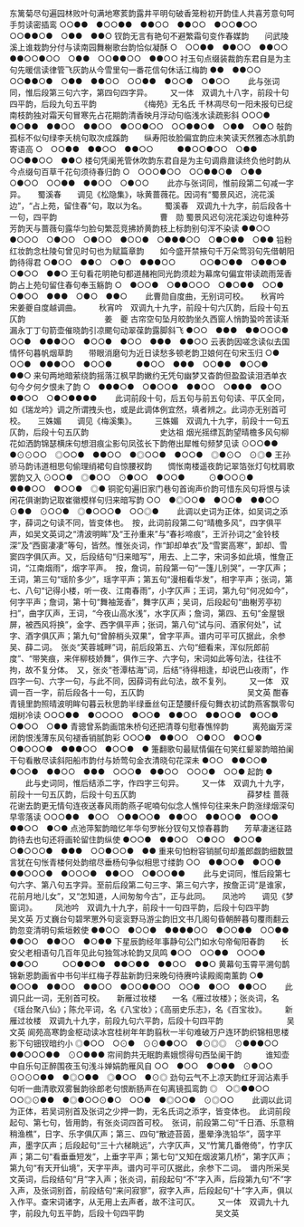 <!-- { "loadSidebar": true } -->
东篱菊尽句遍园林败叶句满地寒荄韵露井平明句破香笼粉初开韵佳人共喜芳意句呵手剪读密插鸾
○○●●　●○○●●　●●○○　●●○○　●○○●○○　○○●●○●　○●●　●●○
钗韵无言有艳句不避繁霜句变作春媒韵　　问武陵溪上谁栽韵分付与读南园舞榭歌台韵恰似凝酥
○　○○●●　●●○○　●●○○　　　●●○○●○○　○●●　○○●●○○　●●○○
衬玉句点缀装裁韵东君自是为主句先暖信读律管飞灰韵从今雪里句一番花信句休话江梅韵
●●　●●○○　○○●●○●　○●●　●●○○　○○●●　●○○●　○●○○
   　　此与张词同，惟后段第三句六字，第四句四字异。 
　　又一体　双调九十八字，前段十句四平韵，后段九句五平韵　　　　　　《梅苑》无名氏
千林凋尽句一阳未报句已绽南枝韵独对霜天句冒寒先占花期韵清香映月浮动句临浅水读疏影斜
○○○●　●○●●　●●○○　●●○○　●○○●○○　○○●●○●　○●●　○●○
敧韵孤标不似句绿李夭桃句取次成蹊韵　　纵寿阳妆脸偏宜韵应未笑读天然雅态冰肌韵寄语高
○　○○●●　●●○○　●●○○　　　●●○○●○○　○●●　○○●●○○　●●○
楼句凭阑羌管休吹韵东君自是为主句调鼎鼐读终负他时韵从今点缀句百草千花句须待春归韵
○　○○○●○○　○○●●○●　○●●　○●○○　○○●●　●●○○　○●○○
   　　此亦与张词同，惟前段第二句减一字异。 
　
蜀溪春　　调见《松隐集》，咏黄蔷薇花。因词有“蜀景风迟，浣花溪边”，“占上苑，留住春”句，取以为名。
　　蜀溪春　双调九十九字，前后段各十一句，四平韵　　　　　　　　　　　　　曹　勋
蜀景风迟句浣花溪边句谁种芬芳韵天与蔷薇句露华匀脸句繁蕊竞拂娇黄韵枝上标韵别句浑不染读
●●○○　●○○○　○●○○　○●○○　●○○●　○●●●○○　○●○●●　○●●
铅粉红妆韵念杜陵句曾见时句也为赋篇章韵　　如今盛开禁掖句千万朵莺羽句先借朝阳韵待得君
○●○○　●●○　○●○　●●●○○　　　○○●○●●　○●●○●　○●○○　●●○
王句看花明艳句都道赭袍同光韵须趁为幕席句偏宜带读疏雨笼香韵占上苑句留住春句奉玉觞韵
○　●○○●　○●●○○○　○●○●●　○○●　○●○○　●●●　○●○　●●○
   　　此曹勋自度曲，无别词可校。 
　
秋宵吟　　宋姜夔自度越调曲。
　　秋宵吟　双调九十九字，前段十句六仄韵，后段十句五仄韵　　　　　　　　　　姜　夔
古帘空句坠月皎韵坐久西窗人悄韵蛩吟苦读渐漏永丁丁句箭壶催晓韵引凉颸句动翠葆韵露脚斜飞
●○○　●●●　●●○○○●　○○●　●●●○○　●○○●　●○○　●●●　●●○○
云表韵因嗟念读似去国情怀句暮帆烟草韵　　带眼消磨句为近日读愁多顿老韵卫娘何在句宋玉归
○●　○○●　●●●○○　●○○●　　　●●○○　●●●　○○●●　●○○●　●●○
来句两地暗萦绕韵摇落江枫早韵嫩约无凭句幽梦又杳韵但盈盈读泪洒单衣句今夕何夕恨未了韵
○　●●●○●　○●○○●　●●○○　○●●●　●○○　●●○○　○●○●●●●
   　　此词前段十句，后五句与前五句句读、平仄全同，如《瑞龙吟》调之所谓拽头也，或是此调体例宜然，填者辨之。此词亦无别首可校。 
　
三姝媚　　调见《梅溪集》。
　　三姝媚　双调九十九字，前段十一句五仄韵，后段十句五仄韵　　　　　　　　　史达祖
烟光摇缥瓦韵望晴檐多风句柳花如洒韵锦瑟横床句想泪痕尘影句凤弦长下韵倦出犀帷句频梦见读
⊙○○●●　●⊙⊙○○　◎○○●　●●○○　●◎○○●　●○○●　◎●⊙○　⊙◎●
王孙骄马韵讳道相思句偷理绡裙句自惊腰衩韵　　惆怅南楼遥夜韵记翠箔张灯句枕肩歌罢韵又入
⊙○○●　◎●○○　⊙●○○　●○○●　　　⊙●○○⊙●　●●●○○　●○○●　◎●
铜驼句遍旧家门巷句首询声价韵可惜东风句将恨与读闲花俱谢韵记取崔徽模样句归来暗写韵
○○　●◎○○●　●○○●　●●○○　⊙●●　⊙○○●　◎●○○○●　○○◎●
   　　此调以史词为正体，如吴词之添字，薛词之句读不同，皆变体也。　按，此词前段第二句“晴檐多风”，四字俱平声，如吴文英词之“清波明眸”及“王孙重来”与“春衫啼痕”，王沂孙词之“金铃枝深”及“西窗凄凄”等句，皆然。惟张炎词，作“卸却单衣”及“雪窦高寒”，卸却、雪窦四字俱仄声。又，后段结句“归来暗写”，用去、上二字，宋词多如此填，惟詹正词，“江南烟雨”，烟字平声。　按，詹词，前段第一句“一篷儿别哭”，一字仄声；王词，第三句“瑶阶多少”，瑶字平声；第五句“漫相看华发”，相字平声；张词，第七、八句“记得小楼，听一夜、江南春雨”，小字仄声；王词，第九句“何况如今”，何字平声；詹词，第十句“舞袖笼香”，舞字仄声；吴词，后段起句“曲榭芳亭初扫”，曲字仄声，王词，“今夜山高水浅”，水字仄声；詹词，第四、五句“金屋银屏，被西风将换”，金字、西字俱平声；张词，第八句“试与问、酒家何处”，试字、酒字俱仄声；第九句“曾醉梢头双果”，曾字平声。谱内可平可仄据此，余参吴、薛二词。　张炎“芙蓉城畔”词，前后段第五、六句“细看来，浑似阮郎前度”、“带笑痕，来伴柳枝娇舞”，俱作三字、六字句，宋词如此等句法，往往不拘，故不复分体。　又，张炎“苍潭枯海”词，后结“待得相逢，却说巴山夜雨”，作四字一句、六字一句，与此不同，因薛词有此句法，故不复列。 
　　又一体　双调一百一字，前后段各十一句，五仄韵　　　　　　　　　　　　　吴文英
酣春青镜里韵照晴波明眸句暮云秋思韵半绿垂丝句正楚腰纤瘦句舞衣初试韵燕客飘零句烟树冷读
○○○●●　●○○○○　●○○●　●●○○　●●○○●　●○○●　○●○○　○●●
青骢曾系韵画馆朱桥句还把清尊句慰春憔悴韵　　　离苑幽芳深闭韵恨浅薄东风句褪香销腻韵彩
○○○●　●●○○　○●○○　●○○●　　　　○●○○○●　●●●○○　●○○●　●
箑翻歌句最赋情偏在句笑红颦翠韵暗拍阑干句看散尽读斜阳船市韵付与娇莺句金衣清晓句花深未
●○○　●●○○●　●○○●　●●○○　●●●　○○○●　●●○○　○○○●　○○●
起韵
●
   　　此与史词同，惟后结添二字，作四字三句异。 
　　又一体　双调九十九字，前段十一句五仄韵，后段十句五仄韵　　　　　　　　　　　　　　薛梦桂
蔷薇花谢去韵更无情句连夜送春风雨韵燕子呢喃句似念人憔悴句往来朱户韵涨绿烟深句早零落读
○○○●●　●○○　○●●○○●　●●○○　●●○○●　●○○●　●●○○　●○●
点池萍絮韵暗忆年华句罗帐分钗句又惊春暮韵　　芳草凄迷征路韵待去也句还将画轮留住韵纵使
●○○●　●●○○　○●○○　●○○●　　　○●○○○●　●●●　○○●○○●　●●
重来句怕粉容销腻句却羞郎觑韵细数盟言犹在句怅青楼何处韵绾尽垂杨句争似相思寸缕韵
○○　●●○○●　●○○●　●●○○○●　●○○○●　●●○○　○●○○●●
   　　此与史词同，惟后段第七句六字、第八句五字异。至前后段第二句三字、第三句六字，按詹正词“是谁家，花前月地儿女”，又“怎知道，人间匆匆今古”，正与此同。 
　
凤池吟　　调见《梦窗词》。
　　凤池吟　双调九十九字，前段十一句四平韵，后段十句四平韵　　　　　　　　　吴文英
万丈巍台句碧罘罳外句衮衮野马游尘韵旧文书几阁句昏朝醉暮句覆雨翻云韵忽变清明句紫垣敕使
●●○○　●○○●　●●●●○○　●○○●●　○○●●　●●○○　●●○○　●○●●
下星辰韵经年事静句公门如水句帝甸阳春韵　　长安父老相语句几百年见此句独驾冰轮韵又凤鸣
●○○　○○●●　○○○●　●●○○　　　○○●●○●　●●○●●　●●○○　●●○
黄幕句玉霄平溯句鹊锦新恩韵画省中书句半红梅子荐盐新韵归来晚句待赓吟读殿阁南薰韵
○●　●○○●　●●○○　●●○○　●○○●●○○　○○●　●○○　●●○○
   　　此调只此一词，无别首可校。 
　
新雁过妆楼　　一名《雁过妆楼》；张炎词，名《瑶台聚八仙》；陈允平词，名《八宝妆》；《高丽史乐志》，名《百宝妆》。
　　新雁过妆楼　双调九十九字，前段九句六平韵，后段十句四平韵　　　　　　　　吴文英
阆苑高寒韵金枢动读冰宫桂树年年韵翦秋一半句难破万户连环韵织锦相思楼影下句钿钗暗约小
◎●○○　○⊙●　⊙⊙●●○○　●⊙◎◎　⊙●●●○○　●●○○○●●　⊙○●●●
帘间韵共无眠韵素娥惯得句西坠阑干韵　　　谁知壶中自乐句正醉围夜玉句浅斗婵娟韵雁风自
○○　●○○　●○●●　⊙●○○　　　　⊙○⊙○●●　●◎○●●　◎●○○　●⊙◎
劲句云气不上凉天韵红牙润沾素手句听一曲清歌双雾鬟韵徐郎老句恨断肠声在句离镜孤鸾韵
◎　○◎●●○○　○○◎⊙●●　●◎●○○⊙●○　○○●　●◎○○●　⊙◎○○
   　　此调以此词为正体，若吴词别首及张词之少押一韵，无名氏词之添字，皆变体也。　此词前段起句、第七句，皆用韵，有张炎词四首可校。　张词，前段第二句“千日酒、乐意稍稍渔樵”，日字、乐字俱仄声；第三、四句“散迹苔茵，墨晕浄洗铅华”，茵字平声，墨字仄声；后段起句“三十六梯眺远”，六字仄声，又“竹篱几番倦倚”，竹字仄声；第二句“看垂垂短发”，上垂字平声；第七句“又知在烟波第几桥”，第字仄声；第九句“有天开仙境”，天字平声。谱内可平可仄据此，余参下二词。　谱内所采吴文英词，后段结句“月”字入声；张炎词，前段起句“不”字入声，后段第九句“不”字入声，及张词别首，前段结句“来问寂寥”，寂字入声，后段起句“十”字入声，俱以入作平。查宋词诸字，从无用上去声者，故不注可仄。 
　　又一体　双调九十九字，前段九句五平韵，后段十句四平韵　　　　　　　　　吴文英
